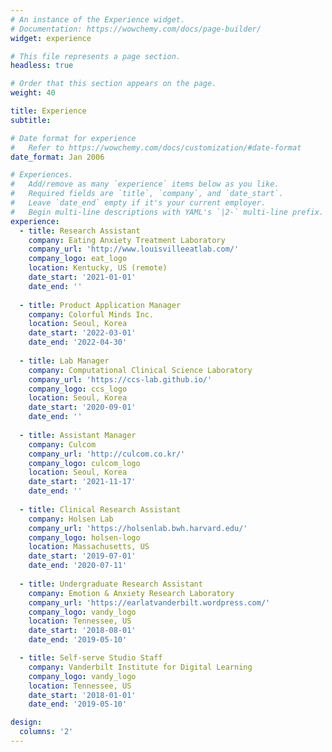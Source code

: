 ```yaml
---
# An instance of the Experience widget.
# Documentation: https://wowchemy.com/docs/page-builder/
widget: experience

# This file represents a page section.
headless: true

# Order that this section appears on the page.
weight: 40

title: Experience
subtitle:

# Date format for experience
#   Refer to https://wowchemy.com/docs/customization/#date-format
date_format: Jan 2006

# Experiences.
#   Add/remove as many `experience` items below as you like.
#   Required fields are `title`, `company`, and `date_start`.
#   Leave `date_end` empty if it's your current employer.
#   Begin multi-line descriptions with YAML's `|2-` multi-line prefix.
experience:
  - title: Research Assistant
    company: Eating Anxiety Treatment Laboratory
    company_url: 'http://www.louisvilleeatlab.com/'
    company_logo: eat_logo
    location: Kentucky, US (remote)
    date_start: '2021-01-01'
    date_end: ''
    
  - title: Product Application Manager
    company: Colorful Minds Inc.
    location: Seoul, Korea
    date_start: '2022-03-01'
    date_end: '2022-04-30'
        
  - title: Lab Manager
    company: Computational Clinical Science Laboratory
    company_url: 'https://ccs-lab.github.io/'
    company_logo: ccs_logo
    location: Seoul, Korea
    date_start: '2020-09-01'
    date_end: ''
    
  - title: Assistant Manager
    company: Culcom
    company_url: 'http://culcom.co.kr/'
    company_logo: culcom_logo
    location: Seoul, Korea
    date_start: '2021-11-17'
    date_end: ''
    
  - title: Clinical Research Assistant
    company: Holsen Lab
    company_url: 'https://holsenlab.bwh.harvard.edu/'
    company_logo: holsen-logo
    location: Massachusetts, US
    date_start: '2019-07-01'
    date_end: '2020-07-11'
    
  - title: Undergraduate Research Assistant
    company: Emotion & Anxiety Research Laboratory
    company_url: 'https://earlatvanderbilt.wordpress.com/'
    company_logo: vandy_logo
    location: Tennessee, US
    date_start: '2018-08-01'
    date_end: '2019-05-10'

  - title: Self-serve Studio Staff
    company: Vanderbilt Institute for Digital Learning
    company_logo: vandy_logo
    location: Tennessee, US
    date_start: '2018-01-01'
    date_end: '2019-05-10'

design:
  columns: '2'
---
```

